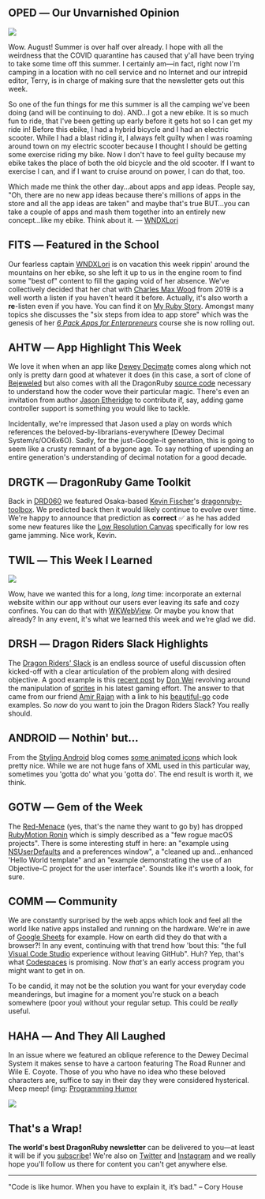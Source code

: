 <div style="display:none;font−size:0;line−height:0;max−height:0;mso−hide:all">DRD066: It's a retro extravaganza including the Road Runner, Wile E. Coyote and the Dewey Decimal System.</div>

## OPED ― Our Unvarnished Opinion

![](https://dragonrubydispatch.com/assets/images/rad-power-bike-590x446px.png)

Wow. August! Summer is over half over already. I hope with all the weirdness that the COVID quarantine has caused that y'all have been trying to take some time off this summer. I certainly am―in fact, right now I'm camping in a location with no cell service and no Internet and our intrepid editor, Terry, is in charge of making sure that the newsletter gets out this week.

So one of the fun things for me this summer is all the camping we've been doing (and will be continuing to do). AND&#8230;I got a new ebike. It is so much fun to ride, that I've been getting up early before it gets hot so I can get my ride in! Before this ebike, I had a hybrid bicycle and I had an electric scooter. While I had a blast riding it, I always felt guilty when I was roaming around town on my electric scooter because I thought I should be getting some exercise riding my bike. Now I don't have to feel guilty because my ebike takes the place of both the old bicycle and the old scooter. If I want to exercise I can, and if I want to cruise around on power, I can do that, too.

Which made me think the other day&#8230;about apps and app ideas. People say, "Oh, there are no new app ideas because there's millions of apps in the store and all the app ideas are taken" and maybe that's true BUT&#8230;you can take a couple of apps and mash them together into an entirely new concept&#8230;like my ebike. Think about it. ― [WNDXLori](/s/2Q1Q1C)

## FITS ― Featured in the School

Our fearless captain [WNDXLori](/s/6nbbbb) is on vacation this week rippin' around the mountains on her ebike, so she left it up to us in the engine room to find some "best of" content to fill the gaping void of her absence. We've collectively decided that her chat with [Charles Max Wood](/s/v55PvF) from 2019 is a well worth a listen if you haven't heard it before. Actually, it's also worth a <b>re</b>-listen even if you have. You can find it on [My Ruby Story](/s/5u11ul). Amongst many topics she discusses the "six steps from idea to app store" which was the genesis of her <em>[6 Pack Apps for Enterpreneurs](/s/h7IY0h)</em> course she is now rolling out.

## AHTW ― App Highlight This Week

We love it when when an app like [Dewey Decimate](/s/MMM1k8) comes along which not only is pretty darn good at whatever it does (in this case, a sort of clone of  [Bejeweled](/s/p2lpp2) but also comes with all the DragonRuby [source code](/s/kiXkMX) necessary to understand how the coder wove their particular magic. There's even an invitation from author [Jason Etheridge](/s/40u044) to contribute if, say, adding game controller support is something you would like to tackle.

Incidentally, we're impressed that Jason used a play on words which references the beloved-by-librarians-everywhere [Dewey Decimal System/s/OO6x6O). Sadly, for the just-Google-it generation, this is going to seem like a crusty remnant of a bygone age. To say nothing of upending an entire generation's understanding of decimal notation for a good decade.

## DRGTK ― DragonRuby Game Toolkit

Back in [DRD060](/s/94OqqO) we featured Osaka-based [Kevin Fischer](/s/2x5DX5)'s [dragonruby-toolbox](/s/VoV9oo). We predicted back then it would likely continue to evolve over time. We're happy to announce that prediction as <b>correct</b> &#x2705; as he has added some new features like the [Low Resolution Canvas](/s/aE63HE) specifically for low res game jamming. Nice work, Kevin.

## TWIL ― This Week I Learned

![](https://dragonrubydispatch.com/assets/images/web-within-app-590x338px.png)

Wow, have we wanted this for a long, <em>long</em> time: incorporate an external website within our app without our users ever leaving its safe and cozy confines. You can do that with [WKWebView](/s/Nz1N2W). Or maybe you know that already? In any event, it's what we learned this week and we're glad we did.

## DRSH ― Dragon Riders Slack Highlights

The [Dragon Riders' Slack](/s/YYuYHu) is an endless source of useful discussion often kicked-off with a clear articulation of the problem along with desired objective. A good example is this [recent post](/s/K121XK) by [Don Wei](/s/QQ66bQ) revolving around the manipulation of [sprites](/s/N75N7h) in his latest gaming effort. The answer to that came from our friend [Amir Rajan](/s/ssRRRR) with a link to his [beautiful-go](/s/JJ66iF) code examples. So <em>now</em> do you want to join the Dragon Riders Slack? You really should.

## ANDROID ― Nothin' but...

From the [Styling Android](/s/p055eC) blog comes [some animated icons](/s/Gw8GGx) which look pretty nice. While we are not huge fans of XML used in this particular way, sometimes you 'gotta do' what you 'gotta do'. The end result is worth it, we think.

## GOTW ― Gem of the Week

The [Red-Menace](/s/2AHg2H) (yes, that's the name they want to go by) has dropped [RubyMotion Ronin](/s/Xz3YYz) which is simply described as a "few rogue macOS projects". There is some interesting stuff in here: an "example using [NSUserDefaults](/s/4477Xs) and a preferences window", a "cleaned up and&#8230;enhanced 'Hello World template" and an "example demonstrating the use of an Objective-C project for the user interface". Sounds like it's worth a look, for sure. 

## COMM ― Community

We are constantly surprised by the web apps which look and feel all the world like native apps installed and running on the hardware. We're in awe of  [Google Sheets](/s/4s33E3) for example. How on earth did they do that with a browser?! In any event, continuing with that trend how 'bout this: "the full [Visual Code Studio](/s/1rl31r) experience without leaving GitHub". Huh? Yep, that's what [Codespaces](/s/PbPP77) is promising. Now <em>that's</em> an early access program you might want to get in on.

To be candid, it may not be the solution you want for your everyday code meanderings, but imagine for a moment you're stuck on a beach somewhere (poor you) without your regular setup. This could be <em>really</em> useful.

## HAHA ― And They All Laughed

In an issue where we featured an oblique reference to the Dewey Decimal System it  makes sense to have a cartoon featuring The Road Runner and Wile E. Coyote. Those of you who have no idea who these beloved characters are, suffice to say in their day they were considered hysterical. Meep meep! (img: [Programming Humor](/s/4mV4m4)

![](https://dragonrubydispatch.com/assets/images/wile-e-coyote-590x443px.png)

## That's a Wrap!

**The world's best DragonRuby newsletter** can be delivered to you—at least it will be if you [subscribe](/s/9UlR99)! We're also on [Twitter](/s/i13x1x) and [Instagram](/s/2zT3zT) and we really hope you'll follow us there for content you can't get anywhere else.

---------------------------------------

"Code is like humor. When you have to explain it, it’s bad." – Cory House
